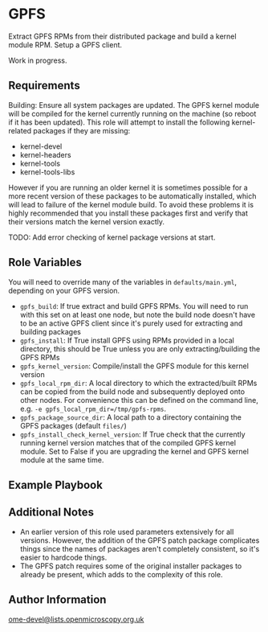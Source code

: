 GPFS
====

Extract GPFS RPMs from their distributed package and build a kernel module RPM.
Setup a GPFS client.

Work in progress.


Requirements
------------

Building:
Ensure all system packages are updated. The GPFS kernel module will be compiled for the kernel currently running on the machine (so reboot if it has been updated).
This role will attempt to install the following kernel-related packages if they are missing:

- kernel-devel
- kernel-headers
- kernel-tools
- kernel-tools-libs

However if you are running an older kernel it is sometimes possible for a more recent version of these packages to be automatically installed, which will lead to failure of the kernel module build.
To avoid these problems it is highly recommended that you install these packages first and verify that their versions match the kernel version exactly.

TODO: Add error checking of kernel package versions at start.


Role Variables
--------------

You will need to override many of the variables in `defaults/main.yml`, depending on your GPFS version.

- `gpfs_build`: If true extract and build GPFS RPMs. You will need to run with this set on at least one node, but note the build node doesn't have to be an active GPFS client since it's purely used for extracting and building packages
- `gpfs_install`: If True install GPFS using RPMs provided in a local directory, this should be True unless you are only extracting/building the GPFS RPMs
- `gpfs_kernel_version`: Compile/install the GPFS module for this kernel version
- `gpfs_local_rpm_dir`: A local directory to which the extracted/built RPMs can be copied from the build node and subsequently deployed onto other nodes. For convenience this can be defined on the command line, e.g. `-e gpfs_local_rpm_dir=/tmp/gpfs-rpms`.
- `gpfs_package_source_dir`: A local path to a directory containing the GPFS packages (default `files/`)
- `gpfs_install_check_kernel_version`: If True check that the currently running kernel version matches that of the compiled GPFS kernel module. Set to False if you are upgrading the kernel and GPFS kernel module at the same time.


Example Playbook
----------------



Additional Notes
----------------

- An earlier version of this role used parameters extensively for all versions.
However, the addition of the GPFS patch package complicates things since the names of packages aren't completely consistent, so it's easier to hardcode things.
- The GPFS patch requires some of the original installer packages to already be present, which adds to the complexity of this role.


Author Information
------------------

ome-devel@lists.openmicroscopy.org.uk
